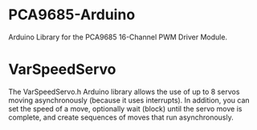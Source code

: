 # PCA9685-Arduino
Arduino Library for the PCA9685 16-Channel PWM Driver Module.

# VarSpeedServo
The VarSpeedServo.h Arduino library allows the use of up to 8 servos moving asynchronously (because it uses interrupts). In addition, you can set the speed of a move, optionally wait (block) until the servo move is complete, and create sequences of moves that run asynchronously.